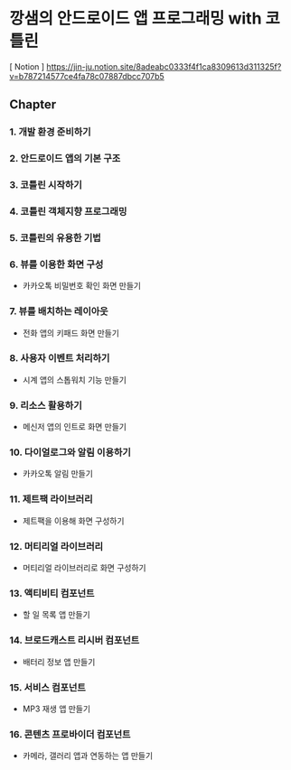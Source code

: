 # 깡샘의 안드로이드 앱 프로그래밍 with 코틀린
[ Notion ] https://jin-ju.notion.site/8adeabc0333f4f1ca8309613d311325f?v=b787214577ce4fa78c07887dbcc707b5

## Chapter
### 1. 개발 환경 준비하기

### 2. 안드로이드 앱의 기본 구조

### 3. 코틀린 시작하기

### 4. 코틀린 객체지향 프로그래밍

### 5. 코틀린의 유용한 기법

### 6. 뷰를 이용한 화면 구성
- 카카오톡 비밀번호 확인 화면 만들기

### 7. 뷰를 배치하는 레이아웃
- 전화 앱의 키패드 화면 만들기

### 8. 사용자 이벤트 처리하기
- 시계 앱의 스톱워치 기능 만들기

### 9. 리소스 활용하기
- 메신저 앱의 인트로 화면 만들기

### 10. 다이얼로그와 알림 이용하기
- 카카오톡 알림 만들기

### 11. 제트팩 라이브러리
- 제트팩을 이용해 화면 구성하기

### 12. 머티리얼 라이브러리
- 머티리얼 라이브러리로 화면 구성하기

### 13. 액티비티 컴포넌트
- 할 일 목록 앱 만들기

### 14. 브로드캐스트 리시버 컴포넌트
- 배터리 정보 앱 만들기

### 15. 서비스 컴포넌트
- MP3 재생 앱 만들기

### 16. 콘텐츠 프로바이더 컴포넌트
- 카메라, 갤러리 앱과 연동하는 앱 만들기
